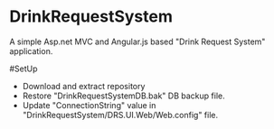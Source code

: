 # DrinkRequestSystem
A simple Asp.net MVC and Angular.js based "Drink Request System" application.

#SetUp
  - Download and extract repository
  - Restore "DrinkRequestSystemDB.bak" DB backup file.
  - Update "ConnectionString" value in "DrinkRequestSystem/DRS.UI.Web/Web.config" file.
